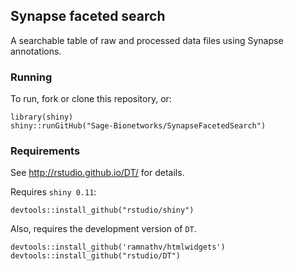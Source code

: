 ## Synapse faceted search

A searchable table of raw and processed data files using Synapse annotations.

### Running

To run, fork or clone this repository, or:

```
library(shiny)
shiny::runGitHub("Sage-Bionetworks/SynapseFacetedSearch")
```

### Requirements

See http://rstudio.github.io/DT/ for details.

Requires `shiny 0.11`:

```
devtools::install_github("rstudio/shiny")
```

Also, requires the development version of `DT`.

```
devtools::install_github('ramnathv/htmlwidgets')
devtools::install_github("rstudio/DT")
```


